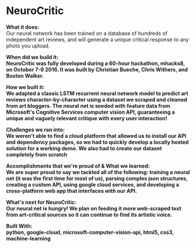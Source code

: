 # NeuroCritic

<b>What it does:</b>
<br/>
Our neural network has been trained on a database of hundreds of independent art reviews, and will generate a unique critical response to any photo you upload.

<b>When did we build it:<b>
<br/>
NeuroCritic was fully developed during a 60-hour hackathon, mhacks8, on October 7-9 2016. It was built by Christian Bueche, Chris Withers, and Boston Walker.

<b>How we built it:</b>
<br/>
We adapted a classic LSTM recurrent neural network model to predict art reviews character-by-character using a dataset we scraped and cleaned from art bloggers. The neural net is seeded with feature data from Microsoft's Cognitive Services computer vision API, guaranteeing a unique and vaguely relevant critique with every user interaction!

<b>Challenges we ran into:</b>
<br/>
We weren't able to find a cloud platform that allowed us to install our API and dependency packages, so we had to quickly develop a locally hosted solution for a working demo. We also had to create our dataset completely from scratch

<b>Accomplishments that we're proud of & What we learned:</b>
<br/>
We are super proud to say we tackled all of the following: training a neural net (it was the first time for most of us), parsing complex json structures, creating a custom API, using google cloud services, and developing a cross-platform web app that interfaces with our API.

<b>What's next for NeuroCritic:</b>
<br/>
Our neural net is hungry! We plan on feeding it more web-scraped text from art-critical sources so it can continue to find its artistic voice.

<b>Built With:</b>
<br/>
python, 
google-cloud,
microsoft-computer-vision-api,
html5,
css3,
machine-learning
